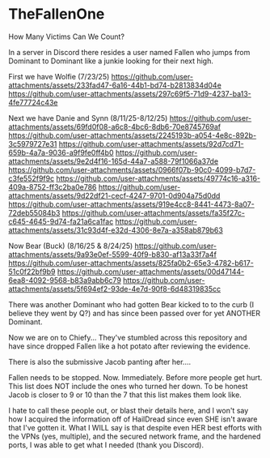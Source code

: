 # TheFallenOne
How Many Victims Can We Count?

In a server in Discord there resides a user named Fallen who jumps from Dominant to Dominant like a junkie looking for their next high. 

First we have Wolfie (7/23/25)
https://github.com/user-attachments/assets/233fad47-6a16-44b1-bd74-b2813834d04e
https://github.com/user-attachments/assets/297c69f5-71d9-4237-ba13-4fe77724c43e

Next we have Danie and Synn (8/11/25-8/12/25)
https://github.com/user-attachments/assets/69fd0f08-a6c8-4bc6-8db6-70e8745769af
https://github.com/user-attachments/assets/2245193b-a054-4e8c-892b-3c5979727e31
https://github.com/user-attachments/assets/92d7cd71-659b-4a7a-9036-a9f9fe0ff4b0
https://github.com/user-attachments/assets/9e2d4f16-165d-44a7-a588-79f1066a37de
https://github.com/user-attachments/assets/0966f07b-90c0-4099-b7d7-c3fe552f9f9c
https://github.com/user-attachments/assets/49774c16-a316-409a-8752-ff3c2ba0e786
https://github.com/user-attachments/assets/9d22df21-cecf-4247-9701-0d904a75d0dd
https://github.com/user-attachments/assets/919e4cc8-8441-4473-8a07-72deb55084b3
https://github.com/user-attachments/assets/fa35f27c-c645-4645-9d74-fa21a6ca1fac
https://github.com/user-attachments/assets/31c93d4f-e32d-4306-8e7a-a358ab879b63

Now Bear (Buck) (8/16/25 & 8/24/25)
https://github.com/user-attachments/assets/9a93e0ef-5599-40f9-b830-af13a33f7a4f
https://github.com/user-attachments/assets/825fa0b2-65e3-4782-b617-51c0f22bf9b9
https://github.com/user-attachments/assets/00d47144-6ea8-4092-9568-b83a9abb6c79
https://github.com/user-attachments/assets/5f694ef2-93de-4e7d-90f8-6d48319835cc

There was another Dominant who had gotten Bear kicked to to the curb (I believe they went by Q?) and has since been passed over for yet ANOTHER Dominant.

Now we are on to Chiefy... They've stumbled across this repository and have since dropped Fallen like a hot potato after reviewing the evidence.

There is also the submissive Jacob panting after her....

Fallen needs to be stopped. Now. Immediately. Before more people get hurt. This list does NOT include the ones who turned her down. To be honest Jacob is closer to 9 or 10 than the 7 that this list makes them look like.

I hate to call these people out, or blast their details here, and I won't say how I acquired the information off of HailDread since even SHE isn't aware that I've gotten it. What I WILL say is that despite even HER best efforts with the VPNs (yes, multiple), and the secured network frame, and the hardened ports, I was able to get what I needed (thank you Discord). 
